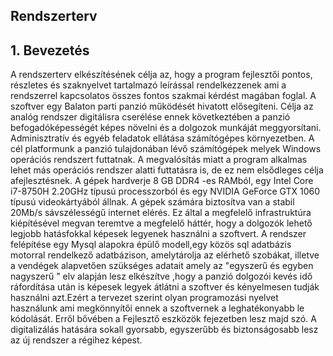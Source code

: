 ## Rendszerterv

## 1. Bevezetés
A rendszerterv elkészítésének célja az, hogy a program fejlesztői pontos, részletes és szaknyelvet tartalmazó leírással rendelkezzenek  ami a rendszerrel kapcsolatos összes fontos szakmai kérdést magában foglal. A szoftver egy Balaton parti panzió működését hivatott elősegíteni. Célja az analóg rendszer digitálisra cserélése ennek következtében a panzió befogadóképességét képes növelni és a dolgozok munkáját meggyorsítani. Adminisztratív és egyéb feladatok ellátása számítógépes környezetben. A cél platformunk a panzió tulajdonában lévő számítógépek melyek Windows operációs rendszert futtatnak. A megvalósítás miatt a program alkalmas lehet más operációs rendszer alatti futtatásra is, de ez nem elsődleges célja afejlesztésnek. A gépek hardverje 8 GB DDR4 -es RAMból, egy Intel Core i7-8750H 2.20GHz típusú processzorból és egy NVIDIA GeForce GTX 1060 típusú videokártyából állnak. A gépek számára biztosítva van a stabil 20Mb/s sávszélességű internet elérés. Ez által a megfelelő infrastruktúra kiépítésével megvan teremtve a megfelelő háttér, hogy a dolgozók lehető legjobb hatásfokkal  képesek legyenek használni a szoftvert. A rendszer felépítése egy Mysql alapokra épülő modell,egy közös sql adatbázis motorral rendelkező adatbázison, amelytárolja az elérhető szobákat, illetve a vendégek alapvetően szükséges adatait amely az "egyszerű és   egyben nagyszerű " elv alapján lesz elkészítve  ,hogy a panzió dolgozói kevés idő ráfordítása után is képesek legyek átlátni a szoftver és kényelmesen tudják használni azt.Ezért a tervezet szerint olyan programozási nyelvet használunk ami megkönnyítői ennek a szoftvernek a leghatékonyabb le kódolását. Erről bővében a Fejlesztő eszközök fejezetben lesz majd szó. A digitalizálás hatására sokall gyorsabb, egyszerűbb és biztonságosabb lesz az új rendszer a régihez képest.